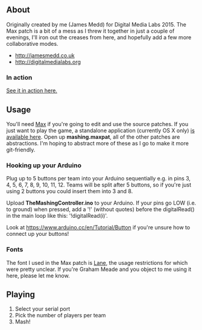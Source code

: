 ## About
Originally created by me (James Medd) for Digital Media Labs 2015. The Max patch is a bit of a mess as I threw it together in just a couple of evenings, I'll iron out the creases from here, and hopefully add a few more collaborative modes.

* http://jamesmedd.co.uk
* http://digitalmedialabs.org

### In action

[See it in action here.](https://www.youtube.com/watch?v=6Se6G2qGbao)

## Usage
You'll need [Max](http://cycling74.com) if you're going to edit and use the source patches. If you just want to play the game, a standalone application (currently OS X only) [is available here](http://jamesmedd.co.uk/games/TheMashing.zip). Open up **mashing.maxpat**, all of the other patches are abstractions. I'm hoping to abstract more of these as I go to make it more git-friendly. 

### Hooking up your Arduino
Plug up to 5 buttons per team into your Arduino sequentially e.g. in pins 3, 4, 5, 6, 7, 8, 9, 10, 11, 12. Teams will be split after 5 buttons, so if you're just using 2 buttons you could insert them into 3 and 8.

Upload **TheMashingController.ino** to your Arduino. If your pins go LOW (i.e. to ground) when pressed, add a '!' (without quotes) before the digitalRead() in the main loop like this: '!digitalRead(i)'.

Look at https://www.arduino.cc/en/Tutorial/Button if you're unsure how to connect up your buttons!

### Fonts

The font I used in the Max patch is [Lane](http://www.dafont.com/lane.font), the usage restrictions for which were pretty unclear. If you're Graham Meade and you object to me using it here, please let me know.

## Playing
1. Select your serial port
2. Pick the number of players per team
3. Mash!
